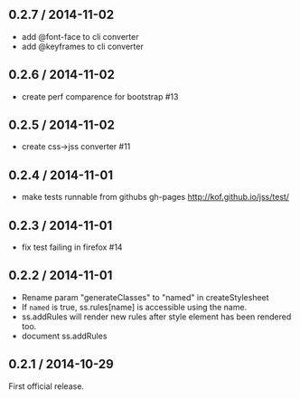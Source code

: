 ## 0.2.7 / 2014-11-02

- add @font-face to cli converter
- add @keyframes to cli converter

## 0.2.6 / 2014-11-02

- create perf comparence for bootstrap #13

## 0.2.5 / 2014-11-02

- create css->jss converter #11

## 0.2.4 / 2014-11-01

- make tests runnable from githubs gh-pages http://kof.github.io/jss/test/

## 0.2.3 / 2014-11-01

- fix test failing in firefox #14

## 0.2.2 / 2014-11-01

- Rename param "generateClasses" to "named" in createStylesheet
- If `named` is true, ss.rules[name] is accessible using the name.
- ss.addRules will render new rules after style element has been rendered too.
- document ss.addRules

## 0.2.1 / 2014-10-29

First official release.
